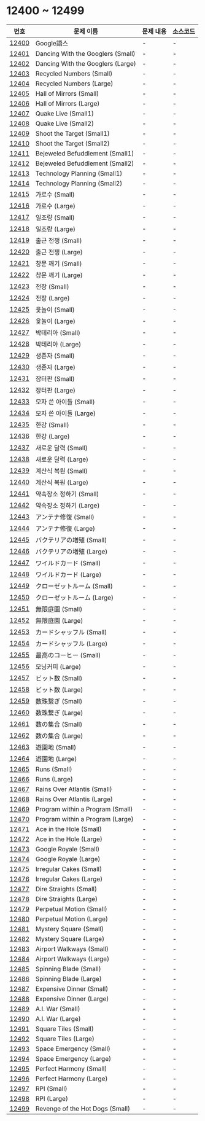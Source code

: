 # 12400 ~ 12499

번호 | 문제 이름 | 문제 내용 | 소스코드
--- | --- | --- | ---
[12400](https://www.acmicpc.net/problem/12400) | Google語스 | - | -
[12401](https://www.acmicpc.net/problem/12401) | Dancing With the Googlers (Small) | - | -
[12402](https://www.acmicpc.net/problem/12402) | Dancing With the Googlers (Large) | - | -
[12403](https://www.acmicpc.net/problem/12403) | Recycled Numbers (Small) | - | -
[12404](https://www.acmicpc.net/problem/12404) | Recycled Numbers (Large) | - | -
[12405](https://www.acmicpc.net/problem/12405) | Hall of Mirrors (Small) | - | -
[12406](https://www.acmicpc.net/problem/12406) | Hall of Mirrors (Large) | - | -
[12407](https://www.acmicpc.net/problem/12407) | Quake Live (Small1) | - | -
[12408](https://www.acmicpc.net/problem/12408) | Quake Live (Small2) | - | -
[12409](https://www.acmicpc.net/problem/12409) | Shoot the Target (Small1) | - | -
[12410](https://www.acmicpc.net/problem/12410) | Shoot the Target (Small2) | - | -
[12411](https://www.acmicpc.net/problem/12411) | Bejeweled Befuddlement (Small1) | - | -
[12412](https://www.acmicpc.net/problem/12412) | Bejeweled Befuddlement (Small2) | - | -
[12413](https://www.acmicpc.net/problem/12413) | Technology Planning (Small1) | - | -
[12414](https://www.acmicpc.net/problem/12414) | Technology Planning (Small2) | - | -
[12415](https://www.acmicpc.net/problem/12415) | 가로수 (Small) | - | -
[12416](https://www.acmicpc.net/problem/12416) | 가로수 (Large) | - | -
[12417](https://www.acmicpc.net/problem/12417) | 일조량 (Small) | - | -
[12418](https://www.acmicpc.net/problem/12418) | 일조량 (Large) | - | -
[12419](https://www.acmicpc.net/problem/12419) | 출근 전쟁 (Small) | - | -
[12420](https://www.acmicpc.net/problem/12420) | 출근 전쟁 (Large) | - | -
[12421](https://www.acmicpc.net/problem/12421) | 창문 깨기 (Small) | - | -
[12422](https://www.acmicpc.net/problem/12422) | 창문 깨기 (Large) | - | -
[12423](https://www.acmicpc.net/problem/12423) | 전장 (Small) | - | -
[12424](https://www.acmicpc.net/problem/12424) | 전장 (Large) | - | -
[12425](https://www.acmicpc.net/problem/12425) | 윷놀이 (Small) | - | -
[12426](https://www.acmicpc.net/problem/12426) | 윷놀이 (Large) | - | -
[12427](https://www.acmicpc.net/problem/12427) | 박테리아 (Small) | - | -
[12428](https://www.acmicpc.net/problem/12428) | 박테리아 (Large) | - | -
[12429](https://www.acmicpc.net/problem/12429) | 생존자 (Small) | - | -
[12430](https://www.acmicpc.net/problem/12430) | 생존자 (Large) | - | -
[12431](https://www.acmicpc.net/problem/12431) | 장터판 (Small) | - | -
[12432](https://www.acmicpc.net/problem/12432) | 장터판 (Large) | - | -
[12433](https://www.acmicpc.net/problem/12433) | 모자 쓴 아이들 (Small) | - | -
[12434](https://www.acmicpc.net/problem/12434) | 모자 쓴 아이들 (Large) | - | -
[12435](https://www.acmicpc.net/problem/12435) | 한강 (Small) | - | -
[12436](https://www.acmicpc.net/problem/12436) | 한강 (Large) | - | -
[12437](https://www.acmicpc.net/problem/12437) | 새로운 달력 (Small) | - | -
[12438](https://www.acmicpc.net/problem/12438) | 새로운 달력 (Large) | - | -
[12439](https://www.acmicpc.net/problem/12439) | 계산식 복원 (Small) | - | -
[12440](https://www.acmicpc.net/problem/12440) | 계산식 복원 (Large) | - | -
[12441](https://www.acmicpc.net/problem/12441) | 약속장소 정하기 (Small) | - | -
[12442](https://www.acmicpc.net/problem/12442) | 약속장소 정하기 (Large) | - | -
[12443](https://www.acmicpc.net/problem/12443) | アンテナ修復 (Small) | - | -
[12444](https://www.acmicpc.net/problem/12444) | アンテナ修復 (Large) | - | -
[12445](https://www.acmicpc.net/problem/12445) | バクテリアの増殖 (Small) | - | -
[12446](https://www.acmicpc.net/problem/12446) | バクテリアの増殖 (Large) | - | -
[12447](https://www.acmicpc.net/problem/12447) | ワイルドカード (Small) | - | -
[12448](https://www.acmicpc.net/problem/12448) | ワイルドカード (Large) | - | -
[12449](https://www.acmicpc.net/problem/12449) | クローゼットルーム (Small) | - | -
[12450](https://www.acmicpc.net/problem/12450) | クローゼットルーム (Large) | - | -
[12451](https://www.acmicpc.net/problem/12451) | 無限庭園 (Small) | - | -
[12452](https://www.acmicpc.net/problem/12452) | 無限庭園 (Large) | - | -
[12453](https://www.acmicpc.net/problem/12453) | カードシャッフル (Small) | - | -
[12454](https://www.acmicpc.net/problem/12454) | カードシャッフル (Large) | - | -
[12455](https://www.acmicpc.net/problem/12455) | 最高のコーヒー (Small) | - | -
[12456](https://www.acmicpc.net/problem/12456) | 모닝커피 (Large) | - | -
[12457](https://www.acmicpc.net/problem/12457) | ビット数 (Small) | - | -
[12458](https://www.acmicpc.net/problem/12458) | ビット数 (Large) | - | -
[12459](https://www.acmicpc.net/problem/12459) | 数珠繋ぎ (Small) | - | -
[12460](https://www.acmicpc.net/problem/12460) | 数珠繋ぎ (Large) | - | -
[12461](https://www.acmicpc.net/problem/12461) | 数の集合 (Small) | - | -
[12462](https://www.acmicpc.net/problem/12462) | 数の集合 (Large) | - | -
[12463](https://www.acmicpc.net/problem/12463) | 遊園地 (Small) | - | -
[12464](https://www.acmicpc.net/problem/12464) | 遊園地 (Large) | - | -
[12465](https://www.acmicpc.net/problem/12465) | Runs (Small) | - | -
[12466](https://www.acmicpc.net/problem/12466) | Runs (Large) | - | -
[12467](https://www.acmicpc.net/problem/12467) | Rains Over Atlantis (Small) | - | -
[12468](https://www.acmicpc.net/problem/12468) | Rains Over Atlantis (Large) | - | -
[12469](https://www.acmicpc.net/problem/12469) | Program within a Program (Small) | - | -
[12470](https://www.acmicpc.net/problem/12470) | Program within a Program (Large) | - | -
[12471](https://www.acmicpc.net/problem/12471) | Ace in the Hole (Small) | - | -
[12472](https://www.acmicpc.net/problem/12472) | Ace in the Hole (Large) | - | -
[12473](https://www.acmicpc.net/problem/12473) | Google Royale (Small) | - | -
[12474](https://www.acmicpc.net/problem/12474) | Google Royale (Large) | - | -
[12475](https://www.acmicpc.net/problem/12475) | Irregular Cakes (Small) | - | -
[12476](https://www.acmicpc.net/problem/12476) | Irregular Cakes (Large) | - | -
[12477](https://www.acmicpc.net/problem/12477) | Dire Straights (Small) | - | -
[12478](https://www.acmicpc.net/problem/12478) | Dire Straights (Large) | - | -
[12479](https://www.acmicpc.net/problem/12479) | Perpetual Motion (Small) | - | -
[12480](https://www.acmicpc.net/problem/12480) | Perpetual Motion (Large) | - | -
[12481](https://www.acmicpc.net/problem/12481) | Mystery Square (Small) | - | -
[12482](https://www.acmicpc.net/problem/12482) | Mystery Square (Large) | - | -
[12483](https://www.acmicpc.net/problem/12483) | Airport Walkways (Small) | - | -
[12484](https://www.acmicpc.net/problem/12484) | Airport Walkways (Large) | - | -
[12485](https://www.acmicpc.net/problem/12485) | Spinning Blade (Small) | - | -
[12486](https://www.acmicpc.net/problem/12486) | Spinning Blade (Large) | - | -
[12487](https://www.acmicpc.net/problem/12487) | Expensive Dinner (Small) | - | -
[12488](https://www.acmicpc.net/problem/12488) | Expensive Dinner (Large) | - | -
[12489](https://www.acmicpc.net/problem/12489) | A.I. War (Small) | - | -
[12490](https://www.acmicpc.net/problem/12490) | A.I. War (Large) | - | -
[12491](https://www.acmicpc.net/problem/12491) | Square Tiles (Small) | - | -
[12492](https://www.acmicpc.net/problem/12492) | Square Tiles (Large) | - | -
[12493](https://www.acmicpc.net/problem/12493) | Space Emergency (Small) | - | -
[12494](https://www.acmicpc.net/problem/12494) | Space Emergency (Large) | - | -
[12495](https://www.acmicpc.net/problem/12495) | Perfect Harmony (Small) | - | -
[12496](https://www.acmicpc.net/problem/12496) | Perfect Harmony (Large) | - | -
[12497](https://www.acmicpc.net/problem/12497) | RPI (Small) | - | -
[12498](https://www.acmicpc.net/problem/12498) | RPI (Large) | - | -
[12499](https://www.acmicpc.net/problem/12499) | Revenge of the Hot Dogs (Small) | - | -
